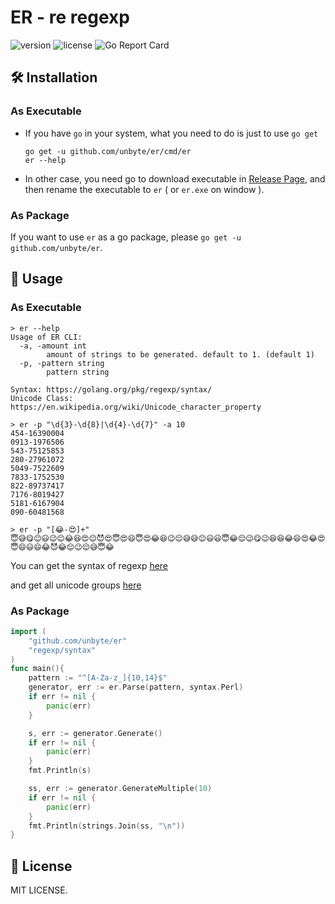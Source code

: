 # ER - re regexp

![version](https://img.shields.io/github/v/tag/unbyte/er?style=flat-square)
![license](https://img.shields.io/github/license/unbyte/er?style=flat-square)
![Go Report Card](https://goreportcard.com/badge/github.com/unbyte/er?style=flat-square)

## 🛠 Installation

### As Executable 

- If you have `go` in your system, what you need to do is just to use `go get`

    ```shell script
    go get -u github.com/unbyte/er/cmd/er
    er --help
    ```

- In other case, you need go to download executable in [Release Page](https://github.com/unbyte/er/releases), 
and then rename the executable to `er` ( or `er.exe` on window ). 

### As Package

If you want to use `er` as a go package, please `go get -u github.com/unbyte/er`.

## 🎨 Usage

### As Executable

```shell script
> er --help
Usage of ER CLI:
  -a, -amount int
        amount of strings to be generated. default to 1. (default 1)
  -p, -pattern string
        pattern string

Syntax: https://golang.org/pkg/regexp/syntax/
Unicode Class: https://en.wikipedia.org/wiki/Unicode_character_property

> er -p "\d{3}-\d{8}|\d{4}-\d{7}" -a 10
454-16390004
0913-1976506
543-75125853
280-27961072
5049-7522609
7833-1752530
822-89737417
7176-8019427
5181-6167904
090-60481568

> er -p "[😂-😍]+"
😇😅😋😊😃😉😊😂😆😍😊😈😍😇😍😄😇😍😂😆😉😌😅😅😊😃😃😇😂😌😉😋😉😆😆😂😄😍😂😍😇😄😃😄😂😈😂😌😉😌😅😇😂

```

You can get the syntax of regexp [here](https://golang.org/pkg/regexp/syntax/)
 
and get all unicode groups [here](https://en.wikipedia.org/wiki/Unicode_character_property)

### As Package

```go
import (
    "github.com/unbyte/er"
    "regexp/syntax"
)
func main(){
    pattern := "^[A-Za-z_]{10,14}$"
    generator, err := er.Parse(pattern, syntax.Perl)
    if err != nil {
        panic(err)
    }

    s, err := generator.Generate()
    if err != nil {
        panic(err)
    }
    fmt.Println(s)

    ss, err := generator.GenerateMultiple(10)
    if err != nil {
        panic(err)
    }
    fmt.Println(strings.Join(ss, "\n"))
}
```

## 📄 License

MIT LICENSE.